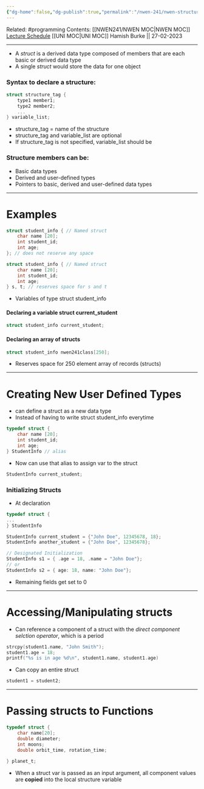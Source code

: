 ```yaml
---
{"dg-home":false,"dg-publish":true,"permalink":"/nwen-241/nwen-structures/","dgPassFrontmatter":true}
---
```


Related: #programming 
Contents: [[NWEN241/NWEN MOC\|NWEN MOC]]
[Lecture Schedule](https://ecs.wgtn.ac.nz/Courses/NWEN241_2023T1/LectureSchedule)
[[UNI MOC\|UNI MOC]]
Hamish Burke || 27-02-2023
***

- A *struct* is a derived data type composed of members that are each basic or derived data type
- A single *struct* would store the data for one object

### Syntax to declare a structure:
```C
struct structure_tag {
	type1 member1;
	type2 member2;
	...
} variable_list;
```

- structure_tag = name of the structure
- structure_tag and variable_list are optional
- If structure_tag is not specified, variable_list should be
 
### Structure members can be:
- Basic data types
- Derived and user-defined types
- Pointers to basic, derived and user-defined data types

***


# Examples
```C
struct student_info { // Named struct
	char name [20];
	int student_id;
	int age;
}; // does not reserve any space
```

```C
struct student_info { // Named struct
	char name [20];
	int student_id;
	int age;
} s, t; // reserves space for s and t
```
- Variables of type struct student_info


#### Declaring a variable struct current_student
```C
struct student_info current_student;
```

#### Declaring an array of structs
```C
struct student_info nwen241class[250];
```
- Reserves space for 250 element array of records (structs)

***

# Creating New User Defined Types

- can define a struct as a new data type
- Instead of having to write struct student_info everytime
```C
typedef struct {
	char name [20];
	int student_id;
	int age;
} StudentInfo // alias
```

- Now can use that alias to assign var to the struct
```C
StudentInfo current_student;
```

### Initializing Structs
- At declaration
```C
typedef struct {
...
} StudentInfo

StudentInfo current_student = {"John Doe", 12345678, 18};
StudentInfo another_student = {"John Doe", 12345678}; 

// Designated Initialization
StudentInfo s1 = { .age = 18, .name = "John Doe"};
// or
StudentInfo s2 = { age: 18, name: "John Doe"};
```
- Remaining fields get set to 0

***

# Accessing/Manipulating structs
- Can reference a component of a struct with the *direct component selction operator*, which is a period
```C
strcpy(student1.name, "John Smith");
student1.age = 18;
printf("%s is in age %d\n", student1.name, student1.age)
```

- Can copy an entire struct
```C
student1 = student2;
```

***

# Passing structs to Functions

```C
typedef struct {
	char name[20];
	double diameter;
	int moons;
	double orbit_time, rotation_time;
	
} planet_t;
```

- When a struct var is passed as an input argument, all component values are **copied** into the local structure variable



